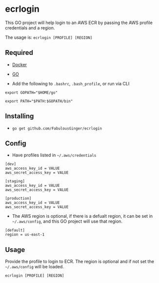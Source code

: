 # ecrlogin
This GO project will help login to an AWS ECR by passing the AWS profile credentials and a region.

The usage is:
`ecrlogin [PROFILE] [REGION]`

## Required
* [Docker](https://docs.docker.com/get-docker/)

* [GO](https://golang.org/doc/install)

* Add the following to `.bashrc`, `.bash_profile`, or run via CLI

```
export GOPATH="$HOME/go"

export PATH="$PATH:$GOPATH/bin"
```

## Installing
* `go get github.com/FabulousGinger/ecrlogin`

## Config
* Have profiles listed in `~/.aws/credentials`
```
[dev]
aws_access_key_id = VALUE
aws_secret_access_key = VALUE

[staging]
aws_access_key_id = VALUE
aws_secret_access_key = VALUE

[production]
aws_access_key_id = VALUE
aws_secret_access_key = VALUE
```

* The AWS region is optional, if there is a defualt region, it can be set in `~/.aws/config`, 
and this GO project will use that region.
```
[default]
region = us-east-1
```

## Usage
Provide the profile to login to ECR.
The region is optional and if not set the `~/.aws/config` will be loaded.

`ecrlogin [PROFILE] [REGION]`
